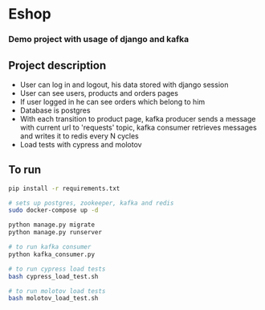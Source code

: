 # Eshop

### Demo project with usage of django and kafka

## Project description
- User can log in and logout, his data stored with django session
- User can see users, products and orders pages
- If user logged in he can see orders which belong to him
- Database is postgres
- With each transition to product page, kafka producer sends a message with current url
to 'requests' topic, kafka consumer retrieves messages and writes it to redis every
N cycles
- Load tests with cypress and molotov

## To run 
 ```sh 
pip install -r requirements.txt

# sets up postgres, zookeeper, kafka and redis
sudo docker-compose up -d

python manage.py migrate
python manage.py runserver

# to run kafka consumer
python kafka_consumer.py

# to run cypress load tests
bash cypress_load_test.sh

# to run molotov load tests
bash molotov_load_test.sh

```